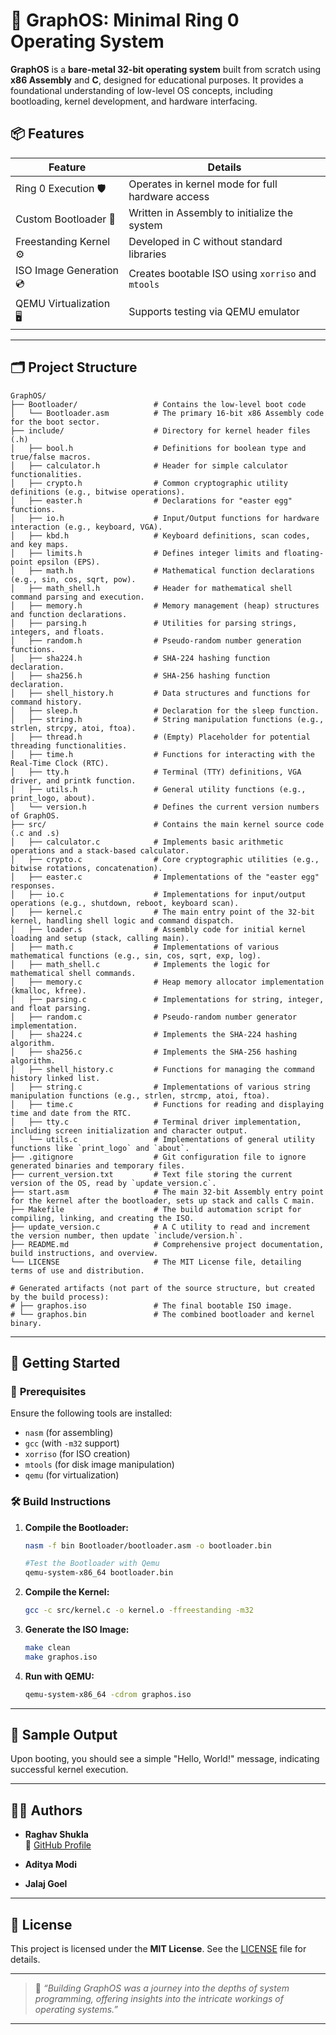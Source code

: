 # 🧠 **GraphOS: Minimal Ring 0 Operating System**

**GraphOS** is a **bare-metal 32-bit operating system** built from scratch using **x86 Assembly** and **C**, designed for educational purposes. It provides a foundational understanding of low-level OS concepts, including bootloading, kernel development, and hardware interfacing.

## 📦 **Features**

| **Feature**                    | **Details**                                       |
| -------------------------------| ------------------------------------------------- |
| Ring 0 Execution      🛡️       | Operates in kernel mode for full hardware access  |
| Custom Bootloader     🧱       | Written in Assembly to initialize the system      |
| Freestanding Kernel   ⚙️       | Developed in C without standard libraries         |
| ISO Image Generation  💿       | Creates bootable ISO using `xorriso` and `mtools` |
| QEMU Virtualization   🖥️       | Supports testing via QEMU emulator                |

---

## 🗂️ **Project Structure**

```plaintext
GraphOS/
├── Bootloader/                 # Contains the low-level boot code
│   └── Bootloader.asm          # The primary 16-bit x86 Assembly code for the boot sector.
├── include/                    # Directory for kernel header files (.h)
│   ├── bool.h                  # Definitions for boolean type and true/false macros.
│   ├── calculator.h            # Header for simple calculator functionalities.
│   ├── crypto.h                # Common cryptographic utility definitions (e.g., bitwise operations).
│   ├── easter.h                # Declarations for "easter egg" functions.
│   ├── io.h                    # Input/Output functions for hardware interaction (e.g., keyboard, VGA).
│   ├── kbd.h                   # Keyboard definitions, scan codes, and key maps.
│   ├── limits.h                # Defines integer limits and floating-point epsilon (EPS).
│   ├── math.h                  # Mathematical function declarations (e.g., sin, cos, sqrt, pow).
│   ├── math_shell.h            # Header for mathematical shell command parsing and execution.
│   ├── memory.h                # Memory management (heap) structures and function declarations.
│   ├── parsing.h               # Utilities for parsing strings, integers, and floats.
│   ├── random.h                # Pseudo-random number generation functions.
│   ├── sha224.h                # SHA-224 hashing function declaration.
│   ├── sha256.h                # SHA-256 hashing function declaration.
│   ├── shell_history.h         # Data structures and functions for command history.
│   ├── sleep.h                 # Declaration for the sleep function.
│   ├── string.h                # String manipulation functions (e.g., strlen, strcpy, atoi, ftoa).
│   ├── thread.h                # (Empty) Placeholder for potential threading functionalities.
│   ├── time.h                  # Functions for interacting with the Real-Time Clock (RTC).
│   ├── tty.h                   # Terminal (TTY) definitions, VGA driver, and printk function.
│   ├── utils.h                 # General utility functions (e.g., print_logo, about).
│   └── version.h               # Defines the current version numbers of GraphOS.
├── src/                        # Contains the main kernel source code (.c and .s)
│   ├── calculator.c            # Implements basic arithmetic operations and a stack-based calculator.
│   ├── crypto.c                # Core cryptographic utilities (e.g., bitwise rotations, concatenation).
│   ├── easter.c                # Implementations of the "easter egg" responses.
│   ├── io.c                    # Implementations for input/output operations (e.g., shutdown, reboot, keyboard scan).
│   ├── kernel.c                # The main entry point of the 32-bit kernel, handling shell logic and command dispatch.
│   ├── loader.s                # Assembly code for initial kernel loading and setup (stack, calling main).
│   ├── math.c                  # Implementations of various mathematical functions (e.g., sin, cos, sqrt, exp, log).
│   ├── math_shell.c            # Implements the logic for mathematical shell commands.
│   ├── memory.c                # Heap memory allocator implementation (kmalloc, kfree).
│   ├── parsing.c               # Implementations for string, integer, and float parsing.
│   ├── random.c                # Pseudo-random number generator implementation.
│   ├── sha224.c                # Implements the SHA-224 hashing algorithm.
│   ├── sha256.c                # Implements the SHA-256 hashing algorithm.
│   ├── shell_history.c         # Functions for managing the command history linked list.
│   ├── string.c                # Implementations of various string manipulation functions (e.g., strlen, strcmp, atoi, ftoa).
│   ├── time.c                  # Functions for reading and displaying time and date from the RTC.
│   ├── tty.c                   # Terminal driver implementation, including screen initialization and character output.
│   └── utils.c                 # Implementations of general utility functions like `print_logo` and `about`.
├── .gitignore                  # Git configuration file to ignore generated binaries and temporary files.
├── current_version.txt         # Text file storing the current version of the OS, read by `update_version.c`.
├── start.asm                   # The main 32-bit Assembly entry point for the kernel after the bootloader, sets up stack and calls C main.
├── Makefile                    # The build automation script for compiling, linking, and creating the ISO.
├── update_version.c            # A C utility to read and increment the version number, then update `include/version.h`.
├── README.md                   # Comprehensive project documentation, build instructions, and overview.
└── LICENSE                     # The MIT License file, detailing terms of use and distribution.

# Generated artifacts (not part of the source structure, but created by the build process):
# ├── graphos.iso               # The final bootable ISO image.
# └── graphos.bin               # The combined bootloader and kernel binary.
```

---

## 🚀 **Getting Started**

### 🔧 **Prerequisites**

Ensure the following tools are installed:

* `nasm` (for assembling)
* `gcc` (with `-m32` support)
* `xorriso` (for ISO creation)
* `mtools` (for disk image manipulation)
* `qemu` (for virtualization)

### 🛠️ **Build Instructions**

1. **Compile the Bootloader:**

   ```bash
   nasm -f bin Bootloader/bootloader.asm -o bootloader.bin

   #Test the Bootloader with Qemu
   qemu-system-x86_64 bootloader.bin
   ```

2. **Compile the Kernel:**

   ```bash
   gcc -c src/kernel.c -o kernel.o -ffreestanding -m32
   ```

3. **Generate the ISO Image:**

   ```bash
   make clean
   make graphos.iso
   ```

4. **Run with QEMU:**

   ```bash
   qemu-system-x86_64 -cdrom graphos.iso
   ```

---

## 🧪 **Sample Output**

Upon booting, you should see a simple "Hello, World!" message, indicating successful kernel execution.

---

## 👨‍💻 **Authors**

- **Raghav Shukla**  
  📌 [GitHub Profile](https://github.com/raghavshuklaofficial)

- **Aditya Modi**

- **Jalaj Goel**


---

## 📄 **License**

This project is licensed under the **MIT License**. See the [LICENSE](https://github.com/raghavshuklaofficial/GraphOS/blob/main/License) file for details.

---

> 💬 *“Building GraphOS was a journey into the depths of system programming, offering insights into the intricate workings of operating systems.”*

---
